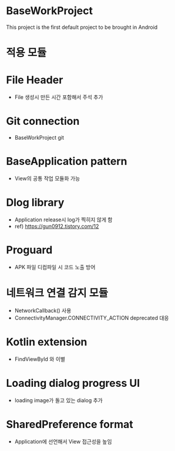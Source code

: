 # BaseWorkProject
This project is the first default project to be brought in Android




적용 모듈
========

# File Header
- File 생성시 만든 시간 포함해서 주석 추가

# Git connection
- BaseWorkProject git

# BaseApplication pattern
- View의 공통 작업 모듈화 가능

# Dlog library
- Application release시 log가 찍히지 않게 함
- ref) https://gun0912.tistory.com/12

# Proguard
- APK 파일 디컴파일 시 코드 노출 방어

# 네트워크 연결 감지 모듈
- NetworkCallback() 사용
- ConnectivityManager.CONNECTIVITY_ACTION deprecated 대응

# Kotlin extension
- FindViewById 와 이별

# Loading dialog progress UI
- loading image가 돌고 있는 dialog 추가

# SharedPreference format
- Application에 선언해서 View 접근성을 높임
